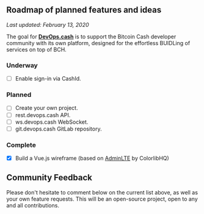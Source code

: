 ## Roadmap of planned features and ideas

_Last updated: February 13, 2020_

The goal for __[DevOps.cash](https://nito.cash/)__ is to support the Bitcoin Cash developer community with its own platform, designed for the effortless BUIDLing of services on top of BCH.

### Underway

- [ ] Enable sign-in via CashId.

### Planned

- [ ] Create your own project.
- [ ] rest.devops.cash API.
- [ ] ws.devops.cash WebSocket.
- [ ] git.devops.cash GitLab repository.

### Complete

- [x] Build a Vue.js wireframe (based on [AdminLTE](https://github.com/ColorlibHQ/AdminLTE) by ColorlibHQ)

## Community Feedback

Please don't hesitate to comment below on the current list above, as well as your own feature requests. This will be an open-source project, open to any and all contributions.
